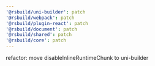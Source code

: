 ```yaml
---
'@rsbuild/uni-builder': patch
'@rsbuild/webpack': patch
'@rsbuild/plugin-react': patch
'@rsbuild/document': patch
'@rsbuild/shared': patch
'@rsbuild/core': patch
---
```


refactor: move disableInlineRuntimeChunk to uni-builder
